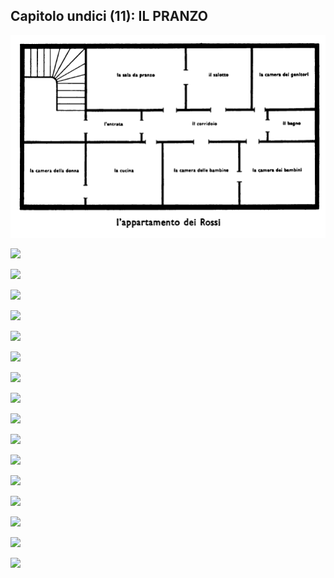## Capitolo undici (11): IL PRANZO

![](../images/11.1.png)






<!---
Footnotes
-->

![](11sub1.png)

![](11sub2.png)

![](11sub3.png)

![](11sub4.png)

![](11sub5.png)

![](11sub6.png)

![](11sub7.png)

![](11sub8.png)

![](11sub9.png)

![](11sub10.png)

![](11sub11.png)

![](11sub12.png)

![](11sub13.png)

![](11sub14.png)

![](11sub15.png)

![](11sub16.png)
<!--stackedit_data:
eyJoaXN0b3J5IjpbLTg1ODE5MzYyMywxMjYwMzc1MjIzXX0=
-->